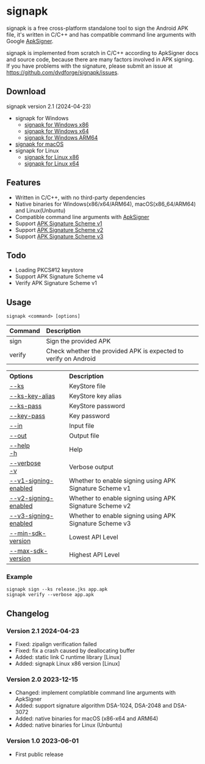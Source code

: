 # signapk
signapk is a free cross-platform standalone tool to sign the Android APK file, it's written in C/C++ and has compatible command line arguments with Google [ApkSigner](https://developer.android.com/tools/apksigner).

signapk is implemented from scratch in C/C++ according to ApkSigner docs and source code, because there are many factors involved in APK signing. If you have problems with the signature, please submit an issue at https://github.com/dvdforge/signapk/issues.

## Download
signapk version 2.1 (2024-04-23)
- signapk for Windows
  - [signapk for Windows x86](https://download.yubsoft.com/x86/signapk.exe)
  - [signapk for Windows x64](https://download.yubsoft.com/x64/signapk.exe)
  - [signapk for Windows ARM64](https://download.yubsoft.com/arm64/signapk.exe)
- [signapk for macOS](https://download.yubsoft.com/macos/signapk)
- signapk for Linux
  - [signapk for Linux x86](https://download.yubsoft.com/linux_x86/signapk.exe)
  - [signapk for Linux x64](https://download.yubsoft.com/linux_x64/signapk.exe)

## Features
- Written in C/C++, with no third-party dependencies
- Native binaries for Windows(x86/x64/ARM64), macOS(x86_64/ARM64) and Linux(Unbuntu)
- Compatible command line arguments with [ApkSigner](https://developer.android.com/tools/apksigner)
- Support [APK Signature Scheme v1](https://source.android.google.cn/docs/security/features/apksigning)
- Support [APK Signature Scheme v2](https://source.android.google.cn/docs/security/features/apksigning/v2)
- Support [APK Signature Scheme v3](https://source.android.google.cn/docs/security/features/apksigning/v3)

## Todo
- Loading PKCS#12 keystore
- Support APK Signature Scheme v4
- Verify APK Signature Scheme v1

## Usage
    signapk <command> [options]
| Command  | Description                                                     |
|:---------|:----------------------------------------------------------------|
| sign     | Sign the provided APK                                           |
| verify   | Check whether the provided APK is expected to verify on Android |

<table>
<tr><th align="left">Options</th><th align="left">Description</th></tr>
<tr><td><a href="docs/--ks.md">--ks</a></td><td>KeyStore file</td></tr>
<tr><td><a href="docs/--ks-key-alias.md">--ks-key-alias</a></td><td>KeyStore key alias</td></tr>
<tr><td><a href="docs/--ks-pass.md">--ks-pass</a></td><td>KeyStore password</td></tr>
<tr><td><a href="docs/--key-pass.md">--key-pass</a></td><td>Key password</td></tr>
<tr><td><a href="docs/--in.md">--in</a></td><td>Input file</td></tr>
<tr><td><a href="docs/--out.md">--out</a></td><td>Output file</td></tr>
<tr><td><a href="docs/--help.md">--help</a><br><a href="-h.md">-h</a></td><td>Help</td></tr>
<tr><td><a href="docs/--verbose.md">--verbose</a><br><a href="-v.md">-v</a></td><td>Verbose output</td></tr>
<tr><td><a href="docs/--v1-signing-enabled.md">--v1-signing-enabled</a></td><td>Whether to enable signing using APK Signature Scheme v1</td></tr>
<tr><td><a href="docs/--v2-signing-enabled.md">--v2-signing-enabled</a></td><td>Whether to enable signing using APK Signature Scheme v2</td></tr>
<tr><td><a href="docs/--v3-signing-enabled.md">--v3-signing-enabled</a></td><td>Whether to enable signing using APK Signature Scheme v3</td></tr>
<tr><td><a href="docs/--min-sdk-version.md">--min-sdk-version</a></td><td>Lowest API Level</td></tr>
<tr><td><a href="docs/--max-sdk-version.md">--max-sdk-version</a></td><td>Highest API Level</td></tr>
</table>

### Example
	signapk sign --ks release.jks app.apk
	signapk verify --verbose app.apk

## Changelog
### Version 2.1 2024-04-23
- Fixed: zipalign verification failed
- Fixed: fix a crash caused by deallocating buffer
- Added: static link C runtime library [Linux]
- Added: signapk Linux x86 version [Linux]

### Version 2.0 2023-12-15
- Changed: implement complatible command line arguments with ApkSigner
- Added: support signature algorithm DSA-1024, DSA-2048 and DSA-3072
- Added: native binaries for macOS (x86-x64 and ARM64)
- Added: native binaries for Linux (Unbuntu)

### Version 1.0 2023-06-01
- First public release
